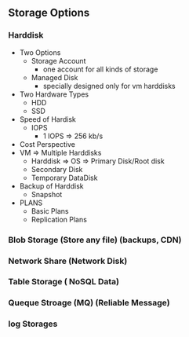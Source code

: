 ## Storage Options

### Harddisk
* Two Options
    * Storage Account
        * one account for all kinds of storage
    * Managed Disk
        * specially designed only for vm harddisks
* Two Hardware Types
    * HDD
    * SSD
* Speed of Hardisk
    * IOPS
        * 1 IOPS => 256 kb/s
* Cost Perspective
* VM => Multiple Harddisks
    * Harddisk => OS => Primary Disk/Root disk
    * Secondary Disk
    * Temporary DataDisk
* Backup of Harddisk
    * Snapshot 
* PLANS
    * Basic Plans
    * Replication Plans

### Blob Storage  (Store any file) (backups, CDN)
### Network Share  (Network Disk)
### Table Storage  ( NoSQL Data)
### Queque Stroage  (MQ) (Reliable Message)
### log Storages
